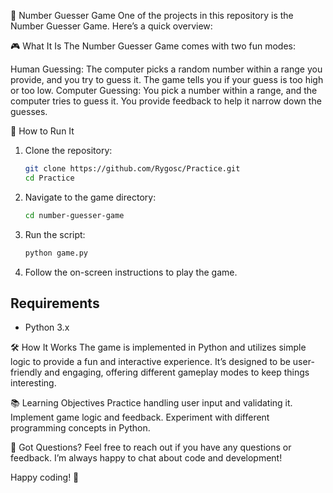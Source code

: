 📂 Number Guesser Game
One of the projects in this repository is the Number Guesser Game. Here’s a quick overview:

🎮 What It Is
The Number Guesser Game comes with two fun modes:

Human Guessing: The computer picks a random number within a range you provide, and you try to guess it. The game tells you if your guess is too high or too low.
Computer Guessing: You pick a number within a range, and the computer tries to guess it. You provide feedback to help it narrow down the guesses.

🚀 How to Run It

1. Clone the repository:
    ```bash
    git clone https://github.com/Rygosc/Practice.git
    cd Practice
    ```

2. Navigate to the game directory:
    ```bash
    cd number-guesser-game
    ```

3. Run the script:
    ```bash
    python game.py
    ```

4. Follow the on-screen instructions to play the game.

## Requirements

- Python 3.x
  
🛠️ How It Works
The game is implemented in Python and utilizes simple logic to provide a fun and interactive experience. It’s designed to be user-friendly and engaging, offering different gameplay modes to keep things interesting.

📚 Learning Objectives
Practice handling user input and validating it.
Implement game logic and feedback.
Experiment with different programming concepts in Python.

🤔 Got Questions?
Feel free to reach out if you have any questions or feedback. I’m always happy to chat about code and development!

Happy coding! 🚀
